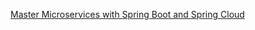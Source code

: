 [Master Microservices with Spring Boot and Spring Cloud](https://www.udemy.com/microservices-with-spring-boot-and-spring-cloud/)
